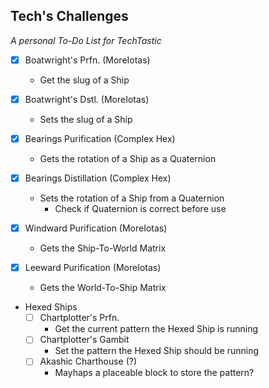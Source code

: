 ## Tech's Challenges
*A personal To-Do List for TechTastic*
* [x] Boatwright's Prfn. (MoreIotas)
    * Get the slug of a Ship
* [x] Boatwright's Dstl. (MoreIotas)
    * Sets the slug of a Ship

* [x] Bearings Purification (Complex Hex)
    * Gets the rotation of a Ship as a Quaternion
* [x] Bearings Distillation (Complex Hex)
    * Sets the rotation of a Ship from a Quaternion
        * Check if Quaternion is correct before use

* [x] Windward Purification (MoreIotas)
    * Gets the Ship-To-World Matrix
* [x] Leeward Purification (MoreIotas)
    * Gets the World-To-Ship Matrix

* Hexed Ships
    * [ ] Chartplotter's Prfn.
        * Get the current pattern the Hexed Ship is running
    * [ ] Chartplotter's Gambit
        * Set the pattern the Hexed Ship should be running
    * [ ] Akashic Charthouse (?)
        * Mayhaps a placeable block to store the pattern?